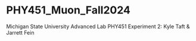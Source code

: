 # PHY451_Muon_Fall2024
 Michigan State University Advanced Lab PHY451 Experiment 2: Kyle Taft & Jarrett Fein

